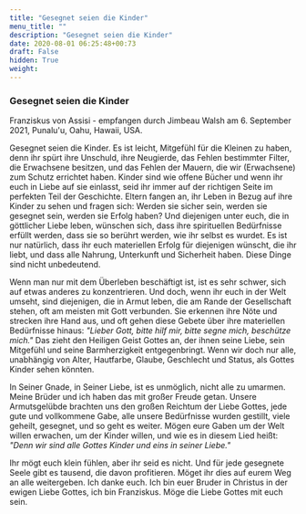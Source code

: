 ```yaml
---
title: "Gesegnet seien die Kinder"
menu_title: ""
description: "Gesegnet seien die Kinder"
date: 2020-08-01 06:25:48+00:73
draft: False
hidden: True
weight:
---
```

### Gesegnet seien die Kinder

Franziskus von Assisi - empfangen durch Jimbeau Walsh am 6. September 2021, Punalu'u, Oahu, Hawaii, USA.

Gesegnet seien die Kinder. Es ist leicht, Mitgefühl für die Kleinen zu haben, denn ihr spürt ihre Unschuld, ihre Neugierde, das Fehlen bestimmter Filter, die Erwachsene besitzen, und das Fehlen der Mauern, die wir (Erwachsene) zum Schutz errichtet haben. Kinder sind wie offene Bücher und wenn ihr euch in Liebe auf sie einlasst, seid ihr immer auf der richtigen Seite im perfekten Teil der Geschichte. Eltern fangen an, ihr Leben in Bezug auf ihre Kinder zu sehen und fragen sich: Werden sie sicher sein, werden sie gesegnet sein, werden sie Erfolg haben? Und diejenigen unter euch, die in göttlicher Liebe leben, wünschen sich, dass ihre spirituellen Bedürfnisse erfüllt werden, dass sie so berührt werden, wie ihr selbst es wurdet. Es ist nur natürlich, dass ihr euch materiellen Erfolg für diejenigen wünscht, die ihr liebt, und dass alle Nahrung, Unterkunft und Sicherheit haben. Diese Dinge sind nicht unbedeutend.

Wenn man nur mit dem Überleben beschäftigt ist, ist es sehr schwer, sich auf etwas anderes zu konzentrieren. Und doch, wenn ihr euch in der Welt umseht, sind diejenigen, die in Armut leben, die am Rande der Gesellschaft stehen, oft am meisten mit Gott verbunden. Sie erkennen ihre Nöte und strecken ihre Hand aus, und oft gehen diese Gebete über ihre materiellen Bedürfnisse hinaus: *"Lieber Gott, bitte hilf mir, bitte segne mich, beschütze mich."* Das zieht den Heiligen Geist Gottes an, der ihnen seine Liebe, sein Mitgefühl und seine Barmherzigkeit entgegenbringt. Wenn wir doch nur alle, unabhängig von Alter, Hautfarbe, Glaube, Geschlecht und Status, als Gottes Kinder sehen könnten.

In Seiner Gnade, in Seiner Liebe, ist es unmöglich, nicht alle zu umarmen. Meine Brüder und ich haben das mit großer Freude getan. Unsere Armutsgelübde brachten uns den großen Reichtum der Liebe Gottes, jede gute und vollkommene Gabe, alle unsere Bedürfnisse wurden gestillt, viele geheilt, gesegnet, und so geht es weiter. Mögen eure Gaben um der Welt willen erwachen, um der Kinder willen, und wie es in diesem Lied heißt: *"Denn wir sind alle Gottes Kinder und eins in seiner Liebe."*

Ihr mögt euch klein fühlen, aber ihr seid es nicht. Und für jede gesegnete Seele gibt es tausend, die davon profitieren. Möget ihr dies auf eurem Weg an alle weitergeben. Ich danke euch. Ich bin euer Bruder in Christus in der ewigen Liebe Gottes, ich bin Franziskus. Möge die Liebe Gottes mit euch sein.
